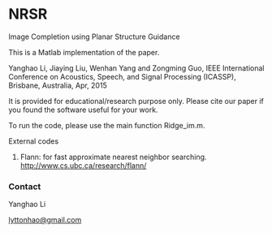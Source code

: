 # NRSR

Image Completion using Planar Structure Guidance

This is a Matlab implementation of the paper.

Yanghao Li, Jiaying Liu, Wenhan Yang and Zongming Guo, 
IEEE International Conference on Acoustics, Speech, and Signal Processing (ICASSP), Brisbane, Australia, Apr, 2015

It is provided for educational/research purpose only. Please cite our paper if you found the software useful for your work.

To run the code, please use the main function Ridge_im.m.
 
External codes

1. Flann: for fast approximate nearest neighbor searching.
http://www.cs.ubc.ca/research/flann/

### Contact 

Yanghao Li

lyttonhao@gmail.com
